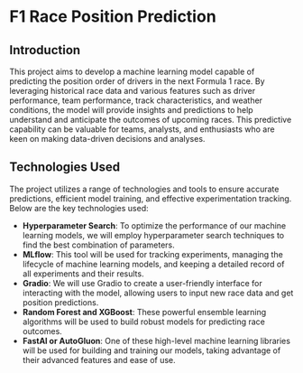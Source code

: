 # F1 Race Position Prediction

## Introduction
This project aims to develop a machine learning model capable of predicting the position order of drivers in the next Formula 1 race. By leveraging historical race data and various features such as driver performance, team performance, track characteristics, and weather conditions, the model will provide insights and predictions to help understand and anticipate the outcomes of upcoming races. This predictive capability can be valuable for teams, analysts, and enthusiasts who are keen on making data-driven decisions and analyses.

## Technologies Used
The project utilizes a range of technologies and tools to ensure accurate predictions, efficient model training, and effective experimentation tracking. Below are the key technologies used:

- **Hyperparameter Search**: To optimize the performance of our machine learning models, we will employ hyperparameter search techniques to find the best combination of parameters.
- **MLflow**: This tool will be used for tracking experiments, managing the lifecycle of machine learning models, and keeping a detailed record of all experiments and their results.
- **Gradio**: We will use Gradio to create a user-friendly interface for interacting with the model, allowing users to input new race data and get position predictions.
- **Random Forest and XGBoost**: These powerful ensemble learning algorithms will be used to build robust models for predicting race outcomes.
- **FastAI or AutoGluon**: One of these high-level machine learning libraries will be used for building and training our models, taking advantage of their advanced features and ease of use.
